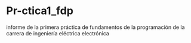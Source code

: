 # Pr-ctica1_fdp
informe de la primera práctica de fundamentos de la programación de la carrera de ingeniería eléctrica electrónica
